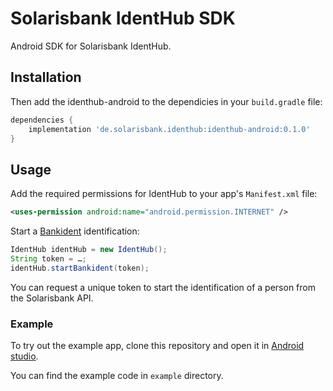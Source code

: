 # Solarisbank IdentHub SDK
Android SDK for Solarisbank IdentHub.

## Installation
Then add the identhub-android to the dependicies in your `build.gradle` file:

```groovy
dependencies {
    implementation 'de.solarisbank.identhub:identhub-android:0.1.0'
}
```

## Usage
Add the required permissions for IdentHub to your app's `Manifest.xml` file:

```xml
<uses-permission android:name="android.permission.INTERNET" />
```

Start a [Bankident](https://www.solarisbank.com/en/services/bankident/) identification:

```java
IdentHub identHub = new IdentHub();
String token = …;
identHub.startBankident(token);
```

You can request a unique token to start the identification of a person from the Solarisbank API.

### Example
To try out the example app, clone this repository and open it in [Android studio](https://developer.android.com/studio/).

You can find the example code in `example` directory.
